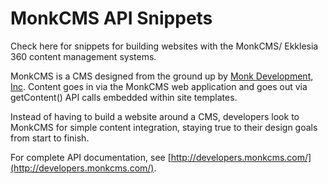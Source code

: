 # MonkCMS API Snippets

Check here for snippets for building websites with the MonkCMS/ Ekklesia 360 content management systems.

MonkCMS is a CMS designed from the ground up by [Monk Development, Inc](http://www.monkdevelopment.com/). Content goes in via the MonkCMS web application and goes out via getContent() API calls embedded within site templates.

Instead of having to build a website around a CMS, developers look to MonkCMS for simple content integration, staying true to their design goals from start to finish.

For complete API documentation, see [http://developers.monkcms.com/](http://developers.monkcms.com/).